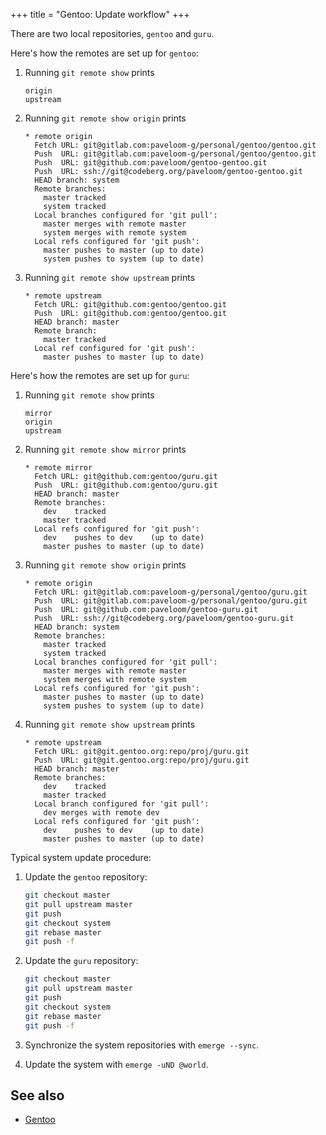 +++
title = "Gentoo: Update workflow"
+++

There are two local repositories, `gentoo` and `guru`.

Here's how the remotes are set up for `gentoo`:

1. Running `git remote show` prints

   ```
   origin
   upstream
   ```

2. Running `git remote show origin` prints

   ```
   * remote origin
     Fetch URL: git@gitlab.com:paveloom-g/personal/gentoo/gentoo.git
     Push  URL: git@gitlab.com:paveloom-g/personal/gentoo/gentoo.git
     Push  URL: git@github.com:paveloom/gentoo-gentoo.git
     Push  URL: ssh://git@codeberg.org/paveloom/gentoo-gentoo.git
     HEAD branch: system
     Remote branches:
       master tracked
       system tracked
     Local branches configured for 'git pull':
       master merges with remote master
       system merges with remote system
     Local refs configured for 'git push':
       master pushes to master (up to date)
       system pushes to system (up to date)
   ```

3. Running `git remote show upstream` prints

   ```
   * remote upstream
     Fetch URL: git@github.com:gentoo/gentoo.git
     Push  URL: git@github.com:gentoo/gentoo.git
     HEAD branch: master
     Remote branch:
       master tracked
     Local ref configured for 'git push':
       master pushes to master (up to date)
   ```

Here's how the remotes are set up for `guru`:

1. Running `git remote show` prints

   ```
   mirror
   origin
   upstream
   ```

2. Running `git remote show mirror` prints

   ```
   * remote mirror
     Fetch URL: git@github.com:gentoo/guru.git
     Push  URL: git@github.com:gentoo/guru.git
     HEAD branch: master
     Remote branches:
       dev    tracked
       master tracked
     Local refs configured for 'git push':
       dev    pushes to dev    (up to date)
       master pushes to master (up to date)
   ```

3. Running `git remote show origin` prints

   ```
   * remote origin
     Fetch URL: git@gitlab.com:paveloom-g/personal/gentoo/guru.git
     Push  URL: git@gitlab.com:paveloom-g/personal/gentoo/guru.git
     Push  URL: git@github.com:paveloom/gentoo-guru.git
     Push  URL: ssh://git@codeberg.org/paveloom/gentoo-guru.git
     HEAD branch: system
     Remote branches:
       master tracked
       system tracked
     Local branches configured for 'git pull':
       master merges with remote master
       system merges with remote system
     Local refs configured for 'git push':
       master pushes to master (up to date)
       system pushes to system (up to date)
   ```

4. Running `git remote show upstream` prints

   ```
   * remote upstream
     Fetch URL: git@git.gentoo.org:repo/proj/guru.git
     Push  URL: git@git.gentoo.org:repo/proj/guru.git
     HEAD branch: master
     Remote branches:
       dev    tracked
       master tracked
     Local branch configured for 'git pull':
       dev merges with remote dev
     Local refs configured for 'git push':
       dev    pushes to dev    (up to date)
       master pushes to master (up to date)
   ```

Typical system update procedure:

1. Update the `gentoo` repository:

   ```bash
   git checkout master
   git pull upstream master
   git push
   git checkout system
   git rebase master
   git push -f
   ```

2. Update the `guru` repository:

   ```bash
   git checkout master
   git pull upstream master
   git push
   git checkout system
   git rebase master
   git push -f
   ```

3. Synchronize the system repositories with `emerge --sync`.

4. Update the system with `emerge -uND @world`.

## See also

- [Gentoo](@/notes/Gentoo.md)
